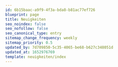 ```yaml
---
id: 6b15baac-a9f9-4f3a-bda8-b81ac77ef726
blueprint: page
title: Neuigkeiten
seo_noindex: false
seo_nofollow: false
seo_canonical_type: entry
sitemap_change_frequency: weekly
sitemap_priority: 0.5
updated_by: 7d709850-5c35-4065-be68-b627c348051d
updated_at: 1652976769
template: neuigkeiten/index
---
```

